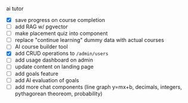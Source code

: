 ai tutor

- [x] save progress on course completion
- [ ] add RAG w/ pgvector
- [ ] make placement quiz into component
- [ ] replace "continue learning" dummy data with actual courses
- [ ] AI course builder tool
- [x] add CRUD operations to `/admin/users`
- [ ] add usage dashboard on admin
- [ ] update content on landing page
- [ ] add goals feature
- [ ] add AI evaluation of goals
- [ ] add more chat components (line graph y=mx+b, decimals, integers, pythagorean theoreom, probability)
